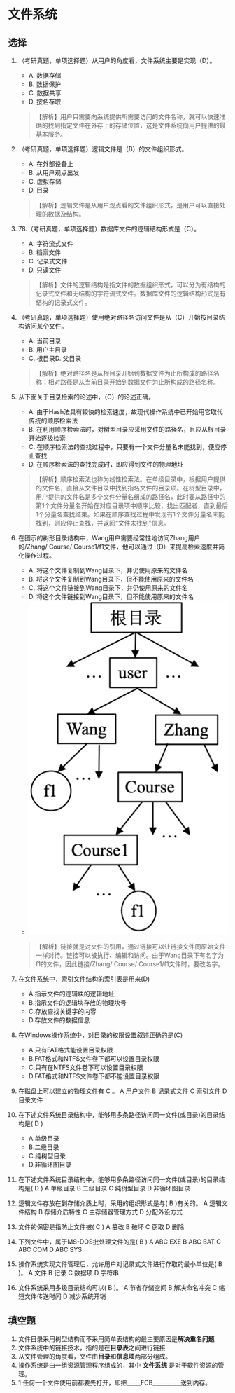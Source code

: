 # 文件系统

## 选择

1. （考研真题，单项选择题）从用户的角度看，文件系统主要是实现（D）。
    - A. 数据存储
    - B. 数据保护
    - C. 数据共享
    - D. 按名存取
    > 【解析】用户只需要向系统提供所需要访问的文件名称，就可以快速准确的找到指定文件在外存上的存储位置，这是文件系统向用户提供的最基本服务。
1. （考研真题，单项选择题）逻辑文件是（B）的文件组织形式。
    - A. 在外部设备上
    - B. 从用户观点出发
    - C. 虚拟存储
    - D. 目录
    >【解析】逻辑文件是从用户观点看的文件组织形式，是用户可以直接处理的数据及结构。
1. 78.（考研真题，单项选择题）数据库文件的逻辑结构形式是（C）。
    - A. 字符流式文件
    - B. 档案文件
    - C. 记录式文件
    - D. 只读文件
    >【解析】文件的逻辑结构是指文件的数据组织形式，可以分为有结构的记录式文件和无结构的字符流式文件。数据库文件的逻辑结构形式是有结构的记录式文件。
1. （考研真题，单项选择题）使用绝对路径名访问文件是从（C）开始按目录结构访问某个文件。
    - A. 当前目录
    - B. 用户主目录
    - C. 根目录D. 父目录
    >【解析】绝对路径名是从根目录开始到数据文件为止所构成的路径名称；相对路径是从当前目录开始到数据文件为止所构成的路径名称。
1.  从下面关于目录检索的论述中，（C）的论述正确。
    - A. 由于Hash法具有较快的检索速度，故现代操作系统中已开始用它取代传统的顺序检索法
    - B. 在利用顺序检索法时，对树型目录应采用文件的路径名，且应从根目录开始逐级检索
    - C. 在顺序检索法的查找过程中，只要有一个文件分量名未能找到，便应停止查找
    - D. 在顺序检索法的查找完成时，即应得到文件的物理地址
    >【解析】顺序检索法也称为线性检索法。在单级目录中，根据用户提供的文件名，直接从文件目录中找到指名文件的目录项。在树型目录中，用户提供的文件名是多个文件分量名组成的路径名，此时要从路径中的第1个文件分量名开始在对应目录项中顺序比较，找出匹配者，直到最后1个分量名查找结束。如果在顺序查找过程中发现有1个文件分量名未能找到，则应停止查找，并返回“文件未找到”信息。

1. 在图示的树形目录结构中，Wang用户需要经常性地访问Zhang用户的/Zhang/ Course/ Course1/f1文件，他可以通过（D）来提高检索速度并简化操作过程。
    - A. 将这个文件复制到Wang目录下，并仍使用原来的文件名
    - B. 将这个文件复制到Wang目录下，但不能使用原来的文件名
    - C. 将这个文件链接到Wang目录下，并仍使用原来的文件名
    - D. 将这个文件链接到Wang目录下，但不能使用原来的文件名
    - ![img](./img/图片%201.png)
    >【解析】链接就是对文件的引用，通过链接可以让链接文件同原始文件一样对待。链接可以被执行、编辑和访问。由于Wang目录下有名字为f1的文件，因此链接/Zhang/ Course/ Course1/f1文件时，要改名字。

1. 在文件系统中，索引文件结构的索引表是用来(D)
     - A.指示文件的逻辑块的逻辑地址
     - B.指示文件的逻辑块存放的物理块号
     - C.存放查找关键字的内容
     - D.存放文件的数据信息

1. 在Windows操作系统中，对目录的权限设置叙述正确的是(C)
     - A.只有FAT格式能设置目录权限
     - B.FAT格式和NTFS文件卷下都可以设置目录权限
     - C.只有在NTFS文件卷下可以设置目录权限
     - D.FAT格式和NTFS文件卷下都不能设置目录权限

1. 在磁盘上可以建立的物理文件有 C   。 
A  用户文件     B  记录式文件 
C  索引文件     D  目录文件 

1. 在下述文件系统目录结构中，能够用多条路径访问同一文件(或目录)的目录结构是( D )
     - A.单级目录
     - B.二级目录
     - C.纯树型目录
     - D.非循环图目录

1. 在下述文件系统目录结构中，能够用多条路径访问同一文件(或目录)的目录结构是(  D  )
	A  单级目录                           B  二级目录
	C  纯树型目录                         D  非循环图目录

1. 逻辑文件存放在到存储介质上时，采用的组织形式是与(   B   )有关的。
    A 逻辑文件结构                       B 存储介质特性
    C 主存储器管理方式                D 分配外设方式

1. 文件的保密是指防止文件被(    C  )
    A 篡改            B 破坏             C 窃取                D 删除

2. 下列文件中，属于MS-DOS批处理文件的是(    B      )
    A ABC EXE			B ABC BAT
    C ABC COM			D ABC SYS

1. 操作系统实现文件管理后，允许用户对记录式文件进行存取的最小单位是(   B  )。
    A 文件			B 记录
    C 数据项			D 字符串

1. 文件系统采用多级目录结构可以(     B  )。
    A 节省存储空间		B 解决命名冲突
    C 缩短文件传送时间	D 减少系统开销

## 填空题

1. 文件目录采用树型结构而不采用简单表结构的最主要原因是**解决重名问题**
2. 文件系统中的链接技术，指的是在**目录表**之间进行链接
3. 从文件管理的角度看，文件由**目录**和**信息项**两部分组成。
4. 操作系统是由一组资源管理程序组成的，其中      **文件系统**  是对于软件资源的管理。
5. 1	任何一个文件使用前都要先打开，即把_____FCB__________送到内存。